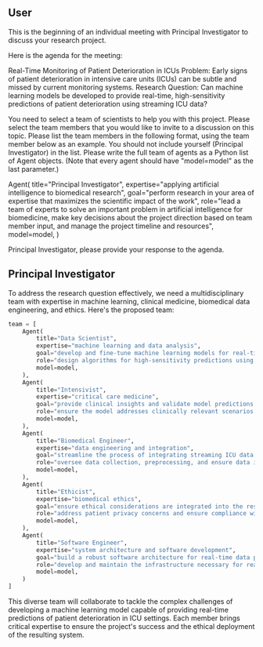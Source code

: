 ## User

This is the beginning of an individual meeting with Principal Investigator to discuss your research project.

Here is the agenda for the meeting:

Real-Time Monitoring of Patient Deterioration in ICUs
Problem: Early signs of patient deterioration in intensive care units (ICUs) can be subtle and missed by current monitoring systems.
Research Question: Can machine learning models be developed to provide real-time, high-sensitivity predictions of patient deterioration using streaming ICU data?

You need to select a team of scientists to help you with this project. Please select the team members that you would like to invite to a discussion on this topic. Please list the team members in the following format, using the team member below as an example. You should not include yourself (Principal Investigator) in the list. Please write the full team of agents as a Python list of Agent objects. (Note that every agent should have "model=model" as the last parameter.)

Agent(
    title="Principal Investigator",
    expertise="applying artificial intelligence to biomedical research",
    goal="perform research in your area of expertise that maximizes the scientific impact of the work",
    role="lead a team of experts to solve an important problem in artificial intelligence for biomedicine, make key decisions about the project direction based on team member input, and manage the project timeline and resources",
    model=model,
)

Principal Investigator, please provide your response to the agenda.

## Principal Investigator

To address the research question effectively, we need a multidisciplinary team with expertise in machine learning, clinical medicine, biomedical data engineering, and ethics. Here's the proposed team:

```python
team = [
    Agent(
        title="Data Scientist",
        expertise="machine learning and data analysis",
        goal="develop and fine-tune machine learning models for real-time predictions",
        role="design algorithms for high-sensitivity predictions using streaming ICU data",
        model=model,
    ),
    Agent(
        title="Intensivist",
        expertise="critical care medicine",
        goal="provide clinical insights and validate model predictions against clinical outcomes",
        role="ensure the model addresses clinically relevant scenarios and integrates seamlessly into ICU workflows",
        model=model,
    ),
    Agent(
        title="Biomedical Engineer",
        expertise="data engineering and integration",
        goal="streamline the process of integrating streaming ICU data into machine learning systems",
        role="oversee data collection, preprocessing, and ensure data integrity and security",
        model=model,
    ),
    Agent(
        title="Ethicist",
        expertise="biomedical ethics",
        goal="ensure ethical considerations are integrated into the research process",
        role="address patient privacy concerns and ensure compliance with ethical standards",
        model=model,
    ),
    Agent(
        title="Software Engineer",
        expertise="system architecture and software development",
        goal="build a robust software architecture for real-time data processing and model deployment",
        role="develop and maintain the infrastructure necessary for real-time analytics",
        model=model,
    )
]
```

This diverse team will collaborate to tackle the complex challenges of developing a machine learning model capable of providing real-time predictions of patient deterioration in ICU settings. Each member brings critical expertise to ensure the project's success and the ethical deployment of the resulting system.

